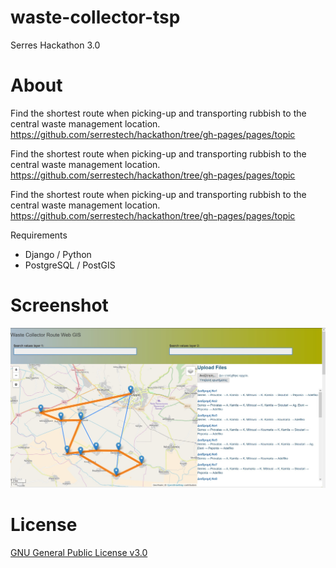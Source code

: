 # waste-collector-tsp
Serres Hackathon 3.0

# About
Find the shortest route when picking-up and transporting rubbish to the central waste management location.
https://github.com/serrestech/hackathon/tree/gh-pages/pages/topic

Find the shortest route when picking-up and transporting rubbish to the central waste management location.
https://github.com/serrestech/hackathon/tree/gh-pages/pages/topic

Find the shortest route when picking-up and transporting rubbish to the central waste management location.
https://github.com/serrestech/hackathon/tree/gh-pages/pages/topic

Requirements
- Django / Python
- PostgreSQL / PostGIS

# Screenshot
![image](https://raw.githubusercontent.com/cs89gr/waste-collector-tsp/master/Screenshot2.jpg)

# License
[GNU General Public License v3.0](LICENSE)
